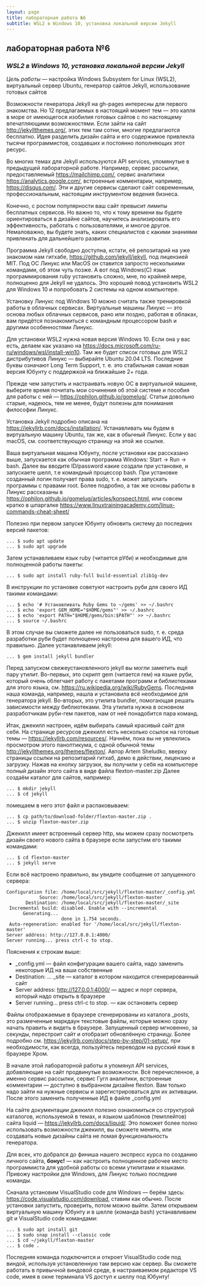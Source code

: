 ```yaml
---
layout: page
title: лабораторная работа №6
subtitle: WSL2 в Windows 10, установка локальной версии Jekyll
---
```


## лабораторная работа №6

### *WSL2 в Windows 10, установка локальной версии Jekyll*

*Цель работы* — настройка Windows Subsystem for Linux (WSL2), виртуальный сервер
Ubuntu, генератор сайтов Jekyll, использование готовых сайтов

Возможности генератора Jekyll на gh-pages интересны для первого
знакомства. Но 12 предлагаемых в настоящий момент тем — это капля
в море от имеющегося изобилия готовых сайтов с по настоящему
впечатляющими возможностями. Если зайти на сайт <http://jekyllthemes.org/>,
этих тем там сотни, многие предлагаются бесплатно. Идея разделить
дизайн сайта и его содержимое привлекла тысячи программистов,
создавших и постоянно пополняющих этот ресурс.

Во многих темах для Jekyll используются API services, упомянутые в предыдущей
лабораторной работе. Например, сервис рассылки, предоставляемый
<https://mailchimp.com/>, сервис аналитики <https://analytics.google.com/>, встроенные
комментарии, например, <https://disqus.com/>. Эти и другие сервисы сделают
сайт современным, профессиональным, настоящим инструментом ведения
бизнеса.

Конечно, с ростом популярности ваш сайт превысит лимиты бесплатных
сервисов. Но важно то, что к тому времени вы будете ориентироваться в
дизайне сайтов, научитесь анализировать его эффективность, работать
с пользователями, и многое другое. Немаловажно, вы будете знать,
каких специалистов с какими знаниями привлекать для дальнейшего
развития.

Программа Jekyll свободно доступна, кстати, её репозитарий на уже
знакомом нам  гитхабе, <https://github.com/jekyll/jekyll>, под лицензией MIT.  Под ОС
Линукс или MacOS он ставится запросто несколькими командами, об этом
чуть позже. А вот под Windows(C) язык программирования ruby установить
сложно, мне, по крайней мере, полноценно для Jekyll не удалось. Это
хороший повод установить WSL2 для Windows 10 и попробовать 2 системы на
одном компьютере.

Установку  Линукс под Windows 10 можно считать также тренировкой работы
в облачных сервисах. Виртуальные машины Линукс — это основа любых
облачных сервисов, рано или поздно, работая в облаках, вам придётся
познакомиться с командным процессором bash и другими особенностями
Линукс.

Для установки WSL2 нужна новая версия Windows 10. Если она у вас есть,
делаем как указано на <https://docs.microsoft.com/ru-ru/windows/wsl/install-win10>. Там же будет
список готовых для  WSL2 дистрибутивов Линукс — выбирайте  Ubuntu 20.04
LTS. Последние буквы означают Long Term Support, т. е. это стабильная самая
новая версия Юбунту с поддержкой на ближайшие 2+ года.

Прежде чем запустить и настраивать новую ОС в виртуальной машине,
выберите время почитать мои сочинения	об этой системе и пособия
для работы с ней — <https://ophilon.github.io/gomelug/>. Статьи довольно старые,
надеюсь, тем не менее, будут полезны для понимания философии Линукс.

Установка Jekyll подробно описана на <https://jekyllrb.com/docs/installation/>.
Устанавливать мы будем в виртуальную машину Ubuntu, так же, как в обычный
Линукс. Если у вас macOS, см. соответствующую страницу на этой же ссылке.

Ваша виртуальная машина Юбунту, после установки как рассказано выше,
запускается как обычная программа Windows: Start → Run → bash. Далее вы вводите
ID/password какие создали при установке, и запускаете шелл, т.е командный
процессор bash. При установке созданный логин получает права sudo,
т. е. может запускать программы с правами root. Более подробно, а так же
основы работы в Линукс рассказаны в <https://ophilon.github.io/gomelug/articles/konspect.html>,
или совсем кратко в шпаргалке <https://www.linuxtrainingacademy.com/linux-commands-cheat-sheet/>

Полезно при первом запуске Юбунту обновить систему до последних версий пакетов:

    ... $ sudo apt update
    ... $ sudo apt upgrade

Затем устанавливаем язык ruby (читается рУби) и необходимые для полноценной работы пакеты:

    ... $ sudo apt install ruby-full build-essential zlib1g-dev

В инструкции по установке советуют настроить руби для своего ИД такими командами:

    ... $ echo '# Устанавливать Ruby Gems to ~/gems' >> ~/.bashrc
    ... $ echo 'export GEM_HOME="$HOME/gems"' >> ~/.bashrc
    ... $ echo 'export PATH="$HOME/gems/bin:$PATH"' >> ~/.bashrc
    ... $ source ~/.bashrc

В этом случае вы сможете далее не пользоваться sudo, т. е. среда
разработки руби будет полноценно настроена для вашего ИД, что
правильно. Далее устанавливаем jekyll:

    ... $ gem install jekyll bundler

Перед запуском свежеустановленного jekyll вы могли заметить ещё пару
утилит. Во-первых, это скрипт gem (читается гем) на языке руби, который
очень облегчает работу с пакетами программ и библиотеками для этого
языка, см. <https://ru.wikipedia.org/wiki/RubyGems>. Последняя наша команда, например,
нашла и установила всё необходимое для генератора jekyll. Во-вторых, это
утилита bundler, помогающая решать зависимости между библиотеками. Эта
утилита нужна в основном разработчикам руби-гем пакетов, нам от
неё понадобится пара команд.

Итак, джекилл настроен, идём выбирать самый красивый сайт для себя. На
странице ресурсов джекилл есть несколько ссылок на готовые темы
— <https://jekyllrb.com/resources/>. Начнём, пока вы не увлеклись просмотром этого
паноптикума, с одной обычной темы <http://jekyllthemes.org/themes/flexton/>. Автор Artem
Sheludko, вверху страницы ссылки на репозитарий гитхаб, демо в действии,
лицензию и загрузку. Нажав на кнопку загрузки, вы получили у себя на
компьютере полный дизайн этого сайта в виде файла flexton-master.zip
Далее создаём каталог для сайтов, например:

    ... $ mkdir jekyll
    ... $ cd jekyll

помещаем в него этот файл и распаковываем:

    ... $ cp path/to/download-folder/flexton-master.zip .
    ... $ unzip flexton-master.zip

Джекилл имеет встроенный сервер http, мы можем сразу посмотреть дизайн
своего нового сайта в браузере если запустим его такими командами:

    ... $ cd flexton-master
    ... $ jekyll serve

Если всё настроено правильно, вы увидите сообщение от запущенного сервера:

    Configuration file: /home/local/src/jekyll/flexton-master/_config.yml
                Source: /home/local/src/jekyll/flexton-master
           Destination: /home/local/src/jekyll/flexton-master/_site
     Incremental build: disabled. Enable with --incremental
          Generating...
                        done in 1.754 seconds.
     Auto-regeneration: enabled for '/home/local/src/jekyll/flexton-master'
    Server address: http://127.0.0.1:4000/
    Server running... press ctrl-c to stop.

Пояснения к строкам выше:

- _config.yml — файл конфигурации вашего сайта, надо заменить некоторые ИД на ваши собственные
- Destination: ... _site — каталог в котором находится сгенерированный сайт
- Server address: <http://127.0.0.1:4000/> — адрес и порт сервера, который надо открыть в браузере
- Server running... press ctrl-c to stop. — как остановить сервер

Файлы отображаемые в браузере сгенерированы из каталога _posts, это
размеченные маркдаун текстовые файлы, которые можно сразу начать
править и видеть в браузере. Запущенный сервер мгновенно, за секунды,
перестроит сайт и отобразит обновлённую страницу. Более подробно
см. <https://jekyllrb.com/docs/step-by-step/01-setup/>, при необходимости, как всегда,
пользуйтесь переводом на русский язык в браузере Хром.

В начале этой лабораторной работы я упомянул API services, добавляющие на
сайт продвинутые возможности. Всё перечисленное, а именно сервис
рассылки, сервис Гугл аналитики, встроенные комментарии — доступно в
выбранном дизайне flexton. Вам только надо зайти на нужные сервисы
и зарегистрироваться для их активации. После этого заменить
полученные ИД в файле _config.yml

На сайте документации джекилл полезно ознакомиться со структурой
каталогов, используемой в темах, и языком шаблонов (темплейтов) сайта
liquid — <https://jekyllrb.com/docs/liquid/>. Это поможет более полно использовать
возможности джекилл, вы сможете менять, или создавать новые дизайны
сайта не ломая функциональность генератора.

Для всех, кто добрался до финиша нашего экспресс курса по
созданию личного сайта, **бонус!** — как настроить полноценное
рабочее место программиста для удобной работы со всеми утилитами
и языками. Привожу настройки для Windows, для Линукс только последние
команды.

Сначала установим VisualStudio code для Windows — берём здесь:
<https://code.visualstudio.com/download>, ставим как обычно. После установки запустить,
проверить, потом можно выйти. Затем открываем виртуальную машину
Юбунту и в шелле (команда bash) устанавливаем git и VisualStudio code командами:

    ... $ sudo apt install git
    ... $ sudo snap install --classic code
    ... $ cd ~/jekyll/flexton-master
    ... $ code .

Последняя команда подключится и откроет VisualStudio code под виндой,
используя установленную там версию как сервер. Вы сможете работать
в привычной виндовой среде, в настраиваемом редакторе VS code, имея
в окне терминала VS доступ к шеллу под Юбунту!
